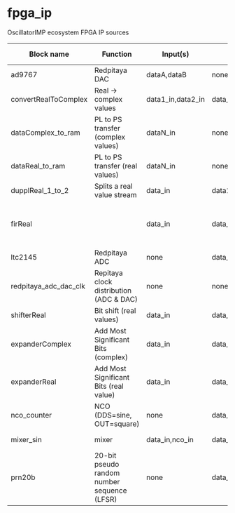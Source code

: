 # fpga_ip
OscillatorIMP ecosystem FPGA IP sources

|     Block name      |    Function                           | Input(s)  | Output(s)          | Parameter(s)   | Driver | Library function(s) (liboscimp) |
|---------------------|---------------------------------------|-----------|--------------------|----------------|--------|---------------------------------|
|ad9767               |Redpitaya DAC                          |dataA,dataB| none               |none            |none    |                                 |
|convertRealToComplex |Real -> complex values                 |data1_in,data2_in|data_out      |DATA_SIZE(8)                |none    |         |
|dataComplex_to_ram   |PL to PS transfer (complex values)     |dataN_in   |none                |DATA_SIZE(32), NB_INPUT(12), NB_SAMPLE(1024)            |data_to_ram| |
|dataReal_to_ram      |PL to PS transfer (real values)        |dataN_in   |none                |DATA_SIZE(32), NB_INPUT(12), NB_SAMPLE(1024)            |data_to_ram| |
|dupplReal_1_to_2     |Splits a real value stream             |data_in    |data1_out,data2_out |DATA_SIZE(8)                                          |none       | |
|firReal              |                                       |data_in    |data_out            |DATA_SIZE(16), NB_COEFF(128), DECIMATE_FACTOR(32), DATA_OUT_SIZE(32), COEFF_SIZE(16)|fir| |
|ltc2145              |Redpitaya ADC                          |none       |data_a,data_b       |none            |none    | |
|redpitaya_adc_dac_clk|Repitaya clock distribution (ADC & DAC)|none       |none                |none            |none    | |
|shifterReal          |Bit shift (real values)                |data_in    |data_out            |DATA_IN_SIZE(32), DATA_OUT_SIZE(16)   |none    | |
|expanderComplex      |Add Most Significant Bits (complex)    |data_in    |data_out            |DATA_IN_SIZE(16), DATA_OUT_SIZE(16) | none | |
|expanderReal         |Add Most Significant Bits (real value) |data_in    |data_out            |DATA_IN_SIZE(16), DATA_OUT_SIZE(16) | none | |
|nco_counter          |NCO (DDS=sine, OUT=square)             |none       |data_dds, data_out  |COUNTER_SIZE(28), DATA_SIZE(16) |nco_counter|nco_counter_send_conf|
|mixer_sin            |mixer                                  |data_in,nco_in|data_out         |DATA_SIZE(16), NCO_SIZE(16)|none||
|prn20b               | 20-bit pseudo random number sequence (LFSR)|none | data_out | none | none | none | |
